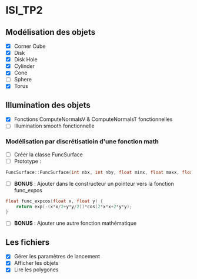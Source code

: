 # ISI_TP2

## Modélisation des objets 

- [x] Corner Cube
- [x] Disk
- [x] Disk Hole
- [x] Cylinder
- [x] Cone
- [ ] Sphere
- [x] Torus

## Illumination des objets

- [x] Fonctions ComputeNormalsV & ComputeNormalsT fonctionnelles
- [ ] Illumination smooth fonctionnelle

### Modélisation par discrétisatioin d'une fonction math

- [ ] Créer la classe FuncSurface
- [ ] Prototype : 

```c++
FuncSurface::FuncSurface(int nbx, int nby, float minx, float maxx, float miny, float maxy);
```

- [ ] **BONUS** : Ajouter dans le constructeur un pointeur vers la fonction func_expos

```c++
float func_expcos(float x, float y) {
    return exp(-(x*x/2+y*y/2))*cos(2*x*x+2*y*y);
}
```

- [ ] **BONUS** : Ajouter une autre fonction mathématique

## Les fichiers

- [x] Gérer les paramètres de lancement
- [x] Afficher les objets
- [x] Lire les polygones